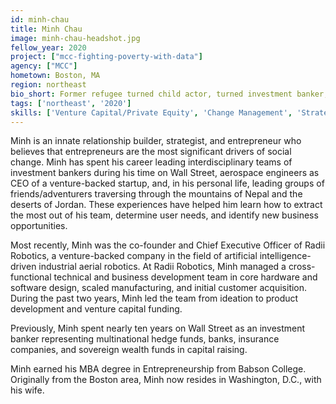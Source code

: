 ```yaml
---
id: minh-chau
title: Minh Chau
image: minh-chau-headshot.jpg
fellow_year: 2020
project: ["mcc-fighting-poverty-with-data"]
agency: ["MCC"]
hometown: Boston, MA
region: northeast
bio_short: Former refugee turned child actor, turned investment banker, turned tech entrepreneur.
tags: ['northeast', '2020']
skills: ['Venture Capital/Private Equity', 'Change Management', 'Strategy and Growth']
---
```


Minh is an innate relationship builder, strategist, and entrepreneur who believes that entrepreneurs are the most significant drivers of social change. Minh has spent his career leading interdisciplinary teams of investment bankers during his time on Wall Street, aerospace engineers as CEO of a venture-backed startup, and, in his personal life, leading groups of friends/adventurers traversing through the mountains of Nepal and the deserts of Jordan. These experiences have helped him learn how to extract the most out of his team, determine user needs, and identify new business opportunities.

Most recently, Minh was the co-founder and Chief Executive Officer of Radii Robotics, a venture-backed company in the field of artificial intelligence-driven industrial aerial robotics. At Radii Robotics, Minh managed a cross-functional technical and business development team in core hardware and software design, scaled manufacturing, and initial customer acquisition. During the past two years, Minh led the team from ideation to product development and venture capital funding.

Previously, Minh spent nearly ten years on Wall Street as an investment banker representing multinational hedge funds, banks, insurance companies, and sovereign wealth funds in capital raising.

Minh earned his MBA degree in Entrepreneurship from Babson College. Originally from the Boston area, Minh now resides in Washington, D.C., with his wife.
